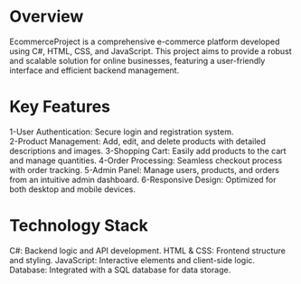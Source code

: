 # Overview
EcommerceProject is a comprehensive e-commerce platform developed using C#, HTML, CSS, and JavaScript. This project aims to provide a robust and scalable solution for online businesses, featuring a user-friendly interface and efficient backend management.

# Key Features
1-User Authentication: Secure login and registration system.<br>
2-Product Management: Add, edit, and delete products with detailed descriptions and images.
3-Shopping Cart: Easily add products to the cart and manage quantities.
4-Order Processing: Seamless checkout process with order tracking.
5-Admin Panel: Manage users, products, and orders from an intuitive admin dashboard.
6-Responsive Design: Optimized for both desktop and mobile devices.

# Technology Stack
C#: Backend logic and API development.
HTML & CSS: Frontend structure and styling.
JavaScript: Interactive elements and client-side logic.
Database: Integrated with a SQL database for data storage.
